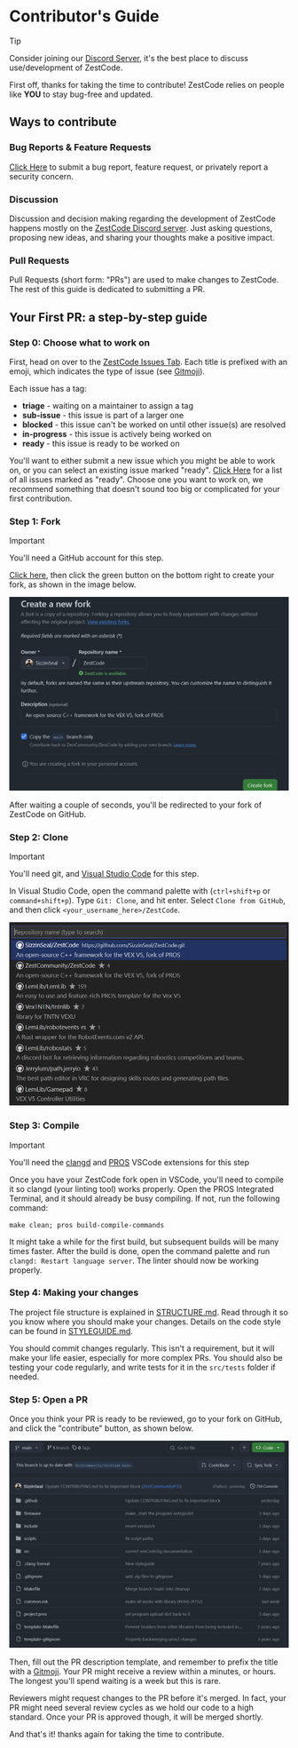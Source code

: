 # Contributor's Guide

> [!TIP]
> Consider joining our [Discord Server](https://discord.gg/vNMXCvVwdY), it's the best place to discuss use/development of ZestCode.

First off, thanks for taking the time to contribute! ZestCode relies on people like **YOU** to stay bug-free and updated.

## Ways to contribute

### Bug Reports & Feature Requests

[Click Here](https://github.com/ZestCommunity/ZestCode/issues/new/choose) to submit a bug report, feature request, or privately report a security concern.

### Discussion

Discussion and decision making regarding the development of ZestCode happens mostly on the [ZestCode Discord server](https://discord.gg/vNMXCvVwdY).
Just asking questions, proposing new ideas, and sharing your thoughts make a positive impact.

### Pull Requests

Pull Requests (short form: "PRs") are used to make changes to ZestCode. The rest of this guide is dedicated to submitting a PR.

## Your First PR: a step-by-step guide

### Step 0: Choose what to work on

First, head on over to the [ZestCode Issues Tab](https://github.com/ZestCommunity/ZestCode/issues). Each title is prefixed with an emoji, which indicates the type of issue (see [Gitmoji](https://gitmoji.dev/)).

Each issue has a tag:
- **triage** - waiting on a maintainer to assign a tag
- **sub-issue** - this issue is part of a larger one
- **blocked** - this issue can't be worked on until other issue(s) are resolved
- **in-progress** - this issue is actively being worked on
- **ready** - this issue is ready to be worked on

You'll want to either submit a new issue which you might be able to work on, or you can select an existing issue marked "ready". [Click Here](https://github.com/ZestCommunity/ZestCode/labels/ready) for a list of all issues marked as "ready". Choose one you want to work on, we recommend something that doesn't sound too big or complicated for your first contribution.

### Step 1: Fork

> [!IMPORTANT]
> You'll need a GitHub account for this step.

[Click here](https://github.com/ZestCommunity/ZestCode/fork), then click the green button on the bottom right to create your fork, as shown in the image below.

![fork creation screen](./assets/contributing/create-fork.png)

After waiting a couple of seconds, you'll be redirected to your fork of ZestCode on GitHub.

### Step 2: Clone

> [!IMPORTANT]
> You'll need git, and [Visual Studio Code](https://code.visualstudio.com/) for this step.

In Visual Studio Code, open the command palette with (`ctrl+shift+p` or `command+shift+p`). Type `Git: Clone`, and hit enter. Select `Clone from GitHub`, and then click `<your_username_here>/ZestCode`.

![VSC repo selection](./assets/contributing/clone.png)

### Step 3: Compile

> [!IMPORTANT]
> You'll need the [clangd](https://marketplace.visualstudio.com/items?itemName=llvm-vs-code-extensions.vscode-clangd) and [PROS](https://marketplace.visualstudio.com/items?itemName=sigbots.pros) VSCode extensions for this step

Once you have your ZestCode fork open in VSCode, you'll need to compile it so clangd (your linting tool) works properly. Open the PROS Integrated Terminal, and it should already be busy compiling. If not, run the following command:

```
make clean; pros build-compile-commands
```

It might take a while for the first build, but subsequent builds will be many times faster. After the build is done, open the command palette and run `clangd: Restart language server`. The linter should now be working properly.

### Step 4: Making your changes

The project file structure is explained in [STRUCTURE.md](./STRUCTURE.md). Read through it so you know where you should make your changes.
Details on the code style can be found in [STYLEGUIDE.md](./STYLEGUIDE.md).

You should commit changes regularly. This isn't a requirement, but it will make your life easier, especially for more complex PRs.
You should also be testing your code regularly, and write tests for it in the `src/tests` folder if needed.

### Step 5: Open a PR

Once you think your PR is ready to be reviewed, go to your fork on GitHub, and click the "contribute" button, as shown below.

![contribute button](./assets/contributing/contribute.png)

Then, fill out the PR description template, and remember to prefix the title with a [Gitmoji](https://gitmoji.dev/). Your PR might receive a review within a minutes, or hours. The longest you'll spend waiting is a week but this is rare.

Reviewers might request changes to the PR before it's merged. In fact, your PR might need several review cycles as we hold our code to a high standard.
Once your PR is approved though, it will be merged shortly.

And that's it! thanks again for taking the time to contribute.